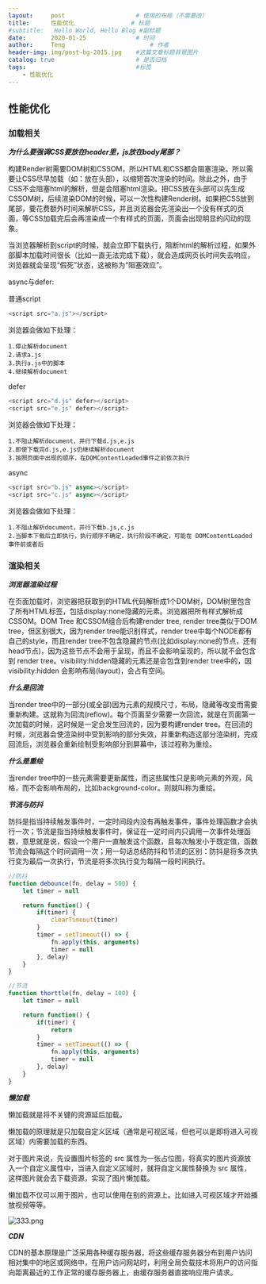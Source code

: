 ```yaml
---
layout:     post   				    # 使用的布局（不需要改）
title:      性能优化				# 标题 
#subtitle:   Hello World, Hello Blog #副标题
date:       2020-01-25				# 时间
author:     Teng 						# 作者
header-img: img/post-bg-2015.jpg 	#这篇文章标题背景图片
catalog: true 						# 是否归档
tags:								#标签
    - 性能优化
---
```

## 性能优化
### 加载相关
***为什么要强调CSS要放在header里，js放在body尾部？***

构建Render树需要DOM树和CSSOM，所以HTML和CSS都会阻塞渲染。所以需要让CSS尽早加载（如：放在头部），以缩短首次渲染的时间。除此之外，由于CSS不会阻塞html的解析，但是会阻塞html渲染。把CSS放在头部可以先生成CSSOM树，后续渲染DOM的时候，可以一次性构建Render树。如果把CSS放到尾部，要花费额外时间来解析CSS，并且浏览器会先渲染出一个没有样式的页面，等CSS加载完后会再渲染成一个有样式的页面，页面会出现明显的闪动的现象。

当浏览器解析到script的时候，就会立即下载执行，阻断html的解析过程，如果外部脚本加载时间很长（比如一直无法完成下载），就会造成网页长时间失去响应，浏览器就会呈现“假死”状态，这被称为“阻塞效应”。

async与defer:

普通script
```js
<script src="a.js"></script>
```
浏览器会做如下处理：

    1.停止解析document
    2.请求a.js
    3.执行a.js中的脚本
    4.继续解析document

defer
```js
<script src="d.js" defer></script>
<script src="e.js" defer></script>
```
浏览器会做如下处理：

    1.不阻止解析document，并行下载d.js,e.js
    2.即使下载完d.js,e.js仍继续解析document
    3.按照页面中出现的顺序，在DOMContentLoaded事件之前依次执行

async
```js
<script src="b.js" async></script>
<script src="c.js" async></script>
```
浏览器会做如下处理：

    1.不阻止解析document，并行下载b.js,c.js
    2.当脚本下载后立即执行，执行顺序不确定，执行阶段不确定，可能在 DOMContentLoaded 事件前或者后

### 渲染相关

***浏览器渲染过程***

在页面加载时，浏览器把获取到的HTML代码解析成1个DOM树，DOM树里包含了所有HTML标签，包括display:none隐藏的元素。浏览器把所有样式解析成CSSOM。DOM Tree 和CSSOM组合后构建render tree, render tree类似于DOM tree，但区别很大，因为render tree能识别样式，render tree中每个NODE都有自己的style，而且render tree不包含隐藏的节点(比如display:none的节点，还有head节点)，因为这些节点不会用于呈现，而且不会影响呈现的，所以就不会包含到 render tree。visibility:hidden隐藏的元素还是会包含到render tree中的，因visibility:hidden 会影响布局(layout)，会占有空间。

***什么是回流***

当render tree中的一部分(或全部)因为元素的规模尺寸，布局，隐藏等改变而需要重新构建。这就称为回流(reflow)。每个页面至少需要一次回流，就是在页面第一次加载的时候，这时候是一定会发生回流的，因为要构建render tree。在回流的时候，浏览器会使渲染树中受到影响的部分失效，并重新构造这部分渲染树，完成回流后，浏览器会重新绘制受影响部分到屏幕中，该过程称为重绘。

***什么是重绘***

当render tree中的一些元素需要更新属性，而这些属性只是影响元素的外观，风格，而不会影响布局的，比如background-color。则就叫称为重绘。

***节流与防抖***

防抖是指当持续触发事件时，一定时间段内没有再触发事件，事件处理函数才会执行一次；节流是指当持续触发事件时，保证在一定时间内只调用一次事件处理函数，意思就是说，假设一个用户一直触发这个函数，且每次触发小于既定值，函数节流会每隔这个时间调用一次；用一句话总结防抖和节流的区别：防抖是将多次执行变为最后一次执行，节流是将多次执行变为每隔一段时间执行。

```js
//防抖
function debounce(fn, delay = 500) {
    let timer = null

    return function() {
        if(timer) {
            clearTimeout(timer)
        }
        timer = setTimeout(() => {
            fn.apply(this, arguments)
            timer = null
        }, delay)
    }
}
```
```js
//节流
function thorttle(fn, delay = 100) {
    let timer = null

    return function() {
        if(timer) {
            return
        }
        timer = setTimeout(() => {
            fn.apply(this, arguments)
            timer = null
        }, delay)
    }
}
```
***懒加载***

懒加载就是将不关键的资源延后加载。

懒加载的原理就是只加载自定义区域（通常是可视区域，但也可以是即将进入可视区域）内需要加载的东西。

对于图片来说，先设置图片标签的 src 属性为一张占位图，将真实的图片资源放入一个自定义属性中，当进入自定义区域时，就将自定义属性替换为 src 属性，这样图片就会去下载资源，实现了图片懒加载。

懒加载不仅可以用于图片，也可以使用在别的资源上。比如进入可视区域才开始播放视频等等。

![333.png](https://i.loli.net/2020/03/03/zfx9a6mtcHGwspk.png)

***CDN***

CDN的基本原理是广泛采用各种缓存服务器，将这些缓存服务器分布到用户访问相对集中的地区或网络中，在用户访问网站时，利用全局负载技术将用户的访问指向距离最近的工作正常的缓存服务器上，由缓存服务器直接响应用户请求。

